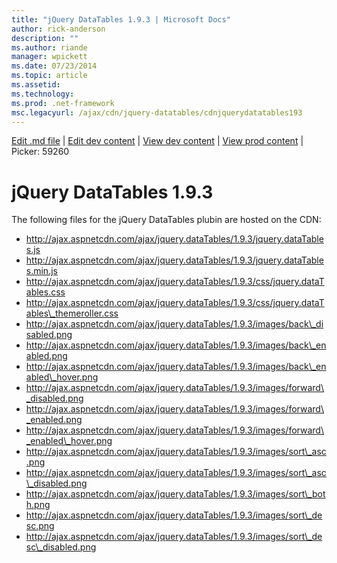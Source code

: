 ```yaml
---
title: "jQuery DataTables 1.9.3 | Microsoft Docs"
author: rick-anderson
description: ""
ms.author: riande
manager: wpickett
ms.date: 07/23/2014
ms.topic: article
ms.assetid: 
ms.technology: 
ms.prod: .net-framework
msc.legacyurl: /ajax/cdn/jquery-datatables/cdnjquerydatatables193
---
```

[Edit .md file](C:\Projects\msc\dev\Msc.Www\Web.ASP\App_Data\github\ajax\cdn\jquery-datatables\cdnjquerydatatables193.md) | [Edit dev content](http://www.aspdev.net/umbraco#/content/content/edit/59260) | [View dev content](http://docs.aspdev.net/tutorials/ajax/cdn/jquery-datatables/cdnjquerydatatables193.html) | [View prod content](http://www.asp.net/ajax/cdn/jquery-datatables/cdnjquerydatatables193) | Picker: 59260

jQuery DataTables 1.9.3
====================
The following files for the jQuery DataTables plubin are hosted on the CDN:

- http://ajax.aspnetcdn.com/ajax/jquery.dataTables/1.9.3/jquery.dataTables.js
- http://ajax.aspnetcdn.com/ajax/jquery.dataTables/1.9.3/jquery.dataTables.min.js
- http://ajax.aspnetcdn.com/ajax/jquery.dataTables/1.9.3/css/jquery.dataTables.css
- http://ajax.aspnetcdn.com/ajax/jquery.dataTables/1.9.3/css/jquery.dataTables\_themeroller.css
- http://ajax.aspnetcdn.com/ajax/jquery.dataTables/1.9.3/images/back\_disabled.png
- http://ajax.aspnetcdn.com/ajax/jquery.dataTables/1.9.3/images/back\_enabled.png
- http://ajax.aspnetcdn.com/ajax/jquery.dataTables/1.9.3/images/back\_enabled\_hover.png
- http://ajax.aspnetcdn.com/ajax/jquery.dataTables/1.9.3/images/forward\_disabled.png
- http://ajax.aspnetcdn.com/ajax/jquery.dataTables/1.9.3/images/forward\_enabled.png
- http://ajax.aspnetcdn.com/ajax/jquery.dataTables/1.9.3/images/forward\_enabled\_hover.png
- http://ajax.aspnetcdn.com/ajax/jquery.dataTables/1.9.3/images/sort\_asc.png
- http://ajax.aspnetcdn.com/ajax/jquery.dataTables/1.9.3/images/sort\_asc\_disabled.png
- http://ajax.aspnetcdn.com/ajax/jquery.dataTables/1.9.3/images/sort\_both.png
- http://ajax.aspnetcdn.com/ajax/jquery.dataTables/1.9.3/images/sort\_desc.png
- http://ajax.aspnetcdn.com/ajax/jquery.dataTables/1.9.3/images/sort\_desc\_disabled.png